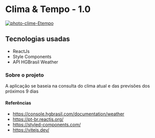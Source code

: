 # Clima & Tempo - 1.0
<div>
  <a href="https://climaetempo.vercel.app/"><img src="https://i.ibb.co/SQWQZgP/photo-clime-Etempo.png" alt="photo-clime-Etempo" border="0"></a>
</div>

## Tecnologias usadas
 - ReactJs
 - Style Components
 - API HGBrasil Weather

### Sobre o projeto
 A aplicação se baseia na consulta do clima atual e das previsões dos próximos 9 dias
 
 #### Referências
 - https://console.hgbrasil.com/documentation/weather
 - https://pt-br.reactjs.org/
 - https://styled-components.com/
 - https://vitejs.dev/
